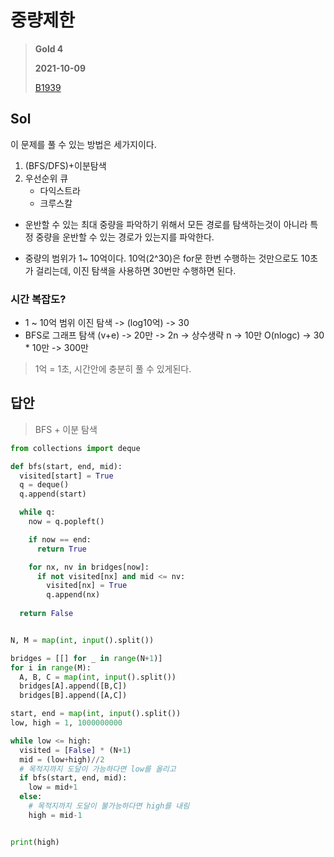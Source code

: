 # 중량제한
> **Gold 4**
>
> **2021-10-09**
>
> [B1939](https://www.acmicpc.net/problem/1939)

## Sol
이 문제를 풀 수 있는 방법은 세가지이다.

1. (BFS/DFS)+이분탐색
2. 우선순위 큐  
    * 다익스트라
    * 크루스칼

* 운반할 수 있는 최대 중량을 파악하기 위해서 모든 경로를 탐색하는것이 아니라 특정 중량을 운반할 수 있는 경로가 있는지를 파악한다.

* 중량의 범위가 1~ 10억이다. 10억(2^30)은 for문 한번 수행하는 것만으로도 10초가 걸리는데, 이진 탐색을 사용하면 30번만 수행하면 된다.


### 시간 복잡도?

* 1 ~ 10억 범위 이진 탐색 -> (log10억) -> 30
* BFS로 그래프 탐색 (v+e) -> 20만 -> 2n -> 상수생략 n -> 10만
O(nlogc) -> 30 * 10만 -> 300만
> 1억 = 1초, 시간안에 충분히 풀 수 있게된다.

## 답안
> BFS + 이분 탐색
```python
from collections import deque

def bfs(start, end, mid):
  visited[start] = True
  q = deque()
  q.append(start)

  while q:
    now = q.popleft()

    if now == end:
      return True

    for nx, nv in bridges[now]:
      if not visited[nx] and mid <= nv:
        visited[nx] = True
        q.append(nx)
  
  return False


N, M = map(int, input().split())

bridges = [[] for _ in range(N+1)]
for i in range(M):
  A, B, C = map(int, input().split())
  bridges[A].append([B,C])
  bridges[B].append([A,C])

start, end = map(int, input().split())
low, high = 1, 1000000000

while low <= high:
  visited = [False] * (N+1)
  mid = (low+high)//2
  # 목적지까지 도달이 가능하다면 low를 올리고
  if bfs(start, end, mid):
    low = mid+1
  else:
    # 목적지까지 도달이 불가능하다면 high를 내림
    high = mid-1


print(high)
```